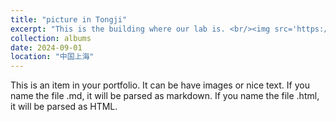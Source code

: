 ```yaml
---
title: "picture in Tongji"
excerpt: "This is the building where our lab is. <br/><img src='https://photo.tongji.edu.cn/readStorage/586973C63381735C27C66A3596E656D8/small'>"
collection: albums
date: 2024-09-01
location: "中国上海"
---
```


This is an item in your portfolio. It can be have images or nice text. If you name the file .md, it will be parsed as markdown. If you name the file .html, it will be parsed as HTML. 
